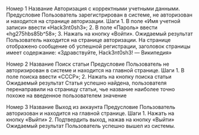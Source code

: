 Номер	1
Название	Авторизация с корректными учетными данными.
Предусловие	Пользователь зарегистрирован в системе, не авторизован и находится на странице авторизации.
Шаги	1.	В поле «Имя учетной записи» ввести «Hack3nt0sh3»;
2.	В поле «Пароль» ввести «hg275hbs85b^58»;
3.	Нажать на кнопку «Войти».
Ожидаемый результат	Пользователь находится на странице авторизации. На странице отображено сообщение об успешной регистрации, заголовок страницы имеет содержание: «Здравствуйте, ‪Hack3nt0sh3‬! — Википедия»


Номер	2
Название	Поиск статьи
Предусловие	Пользователь не авторизирован в системе и находится на главной странице.
Шаги	1.	В поле поиска ввести «СССР»;
2.	Нажать на кнопку поиска статьи
Ожидаемый результат	Статья успешно найдена, пользователя перенаправили на страницу статьи, чье название наиболее точно похоже на введенное пользователем значение


Номер	3
Название	Выход из аккаунта
Предусловие	Пользователь авторизован и находится на главной странице.
Шаги	1.	Нажать на кнопку «Выйти»
2.	Подтвердить выход, нажав на кнопку «Выйти»
Ожидаемый результат	Пользователь успешно вышел из системы.


